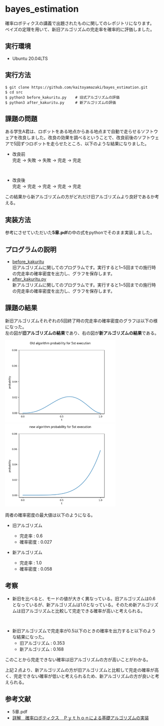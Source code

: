 # bayes_estimation

確率ロボティクスの講義で出題されたものに関してのレポジトリになります。</br>
ベイズの定理を用いて、新旧アルゴリズムの完走率を確率的に評価しました。</br>

## 実行環境

- Ubuntu 20.04LTS

## 実行方法

```
$ git clone https://github.com/kaitoyamazaki/bayes_estimation.git
$ cd src
$ python3 before_kakuritu.py    # 旧式アルゴリズムの評価
$ python3 after_kakuritu.py     # 新アルゴリズムの評価
```

## 課題の問題

ある学生A君は、ロボットをある地点からある地点まで自動で走らせるソフトウェアを改良しました。改良の効果を調べるということで、改良前後のソフトウェアで5回ずつロボットを走らせたところ、以下のような結果になりました。

- 改良前</br>
完走 → 失敗 → 失敗 → 完走 → 完走

</br>

- 改良後</br>
完走 → 完走 → 完走 → 完走 → 完走

この結果から新アルゴリズムの方がどれだけ旧アルゴリズムより良好であるか考える。

## 実装方法

参考にさせていただいた**5章.pdf**の中の式をpythonでそのまま実装しました。</br>

## プログラムの説明

- [before_kakuritu](https://github.com/kaitoyamazaki/bayes_estimation/blob/master/src/before_kairyou.py)</br>
旧アルゴリズムに関してのプログラムです。実行すると1~5回までの施行時の完走率の確率密度を出力し、グラフを保存します。</br>
- [after_kakuritu.py](https://github.com/kaitoyamazaki/bayes_estimation/blob/master/src/after_kakuritu.py)</br>
新アルゴリズムに関してのプログラムです。実行すると1~5回までの施行時の完走率の確率密度を出力し、グラフを保存します。</br>


## 課題の結果

新旧アルゴリズムそれぞれの5回終了時の完走率の確率密度のグラフは以下の様になった。</br>
左の図が**旧アルゴリズムの結果**であり、右の図が**新アルゴリズムの結果**である。</br>

<img src = "figure/旧式アルゴリズム_施行5回目の確率分布.png" width="360px"> <img src = "figure/新アルゴリズム_施行5回目の確率分布.png" width="360px">

両者の確率密度の最大値は以下のようになる。</br>

- 旧アルゴリズム</br>
    - 完走率 : 0.6</br>
    - 確率密度 : 0.027</br>

- 新アルゴリズム</br>
    - 完走率 : 1.0
    - 確率密度 : 0.058</br>

## 考察

- 新旧を比べると、モードの値が大きく異なっている。旧アルゴリズムは0.6となっているが、新アルゴリズムは1.0となっている。そのため新アルゴリズムは旧アルゴリズムと比較して完走できる確率が高いと考えられる。</br>
</br>

- 新旧アルゴリズムで完走率が0.5以下のときの確率を出力すると以下のような結果になった。</br>
    - 旧アルゴリズム : 0.353</br>
    - 新アルゴリズム : 0.168</br>

このことから完走できない確率は旧アルゴリズムの方が高いことがわかる。</br>

上記２点より、新アルゴリズムの方が旧アルゴリズムと比較して完走の確率が高く、完走できない確率が低いと考えられるため、新アルゴリズムの方が良いと考えられる。

## 参考文献

- 5章.pdf
- [詳解　確率ロボティクス　Ｐｙｔｈｏｎによる基礎アルゴリズムの実装](https://bookclub.kodansha.co.jp/product?item=0000276064)

